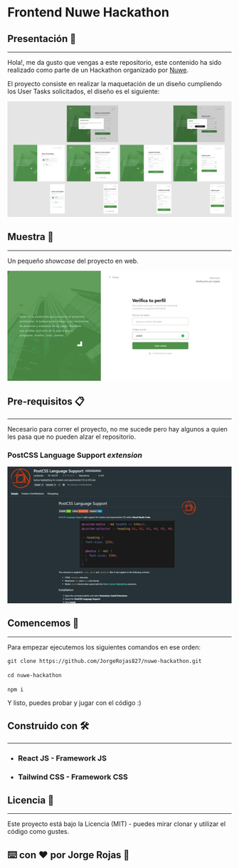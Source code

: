 # Frontend Nuwe Hackathon  #

## Presentación 👋

---

Hola!, me da gusto que vengas a este repositorio, este contenido ha sido realizado como parte de un Hackathon organizado por [Nuwe](nuwe.io).

El proyecto consiste en realizar la maquetación de un diseño cumpliendo los User Tasks solicitados, el diseño es el siguiente:

![](./src/assets/figma.png)

## Muestra 👀

---

Un pequeño _showcase_ del proyecto en web.

![](./src/assets/web.jpg)

## Pre-requisitos 📋

---

Necesario para correr el proyecto, no me sucede pero hay algunos a quien les pasa que no pueden alzar el repositorio.

### PostCSS Language Support *extension*

![](./src/assets/postCss.jpg)


## Comencemos 🚀
---

Para empezar ejecutemos los siguientes comandos en ese orden:
~~~
git clone https://github.com/JorgeRojas827/nuwe-hackathon.git

cd nuwe-hackathon

npm i
~~~

Y listo, puedes probar y jugar con el código :)


## Construido con 🛠️

---

- ### React JS - Framework JS
- ### Tailwind CSS - Framework CSS


## Licencia 📄

---

Este proyecto está bajo la Licencia (MIT) - puedes mirar clonar y utilizar el código como gustes.

## ⌨️ con ❤️ por Jorge Rojas 🙌